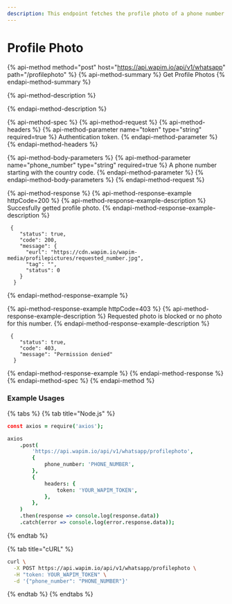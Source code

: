 ```yaml
---
description: This endpoint fetches the profile photo of a phone number.
---
```


# Profile Photo

{% api-method method="post" host="https://api.wapim.io/api/v1/whatsapp" path="/profilephoto" %}
{% api-method-summary %}
Get Profile Photos
{% endapi-method-summary %}

{% api-method-description %}

{% endapi-method-description %}

{% api-method-spec %}
{% api-method-request %}
{% api-method-headers %}
{% api-method-parameter name="token" type="string" required=true %}
Authentication token.
{% endapi-method-parameter %}
{% endapi-method-headers %}

{% api-method-body-parameters %}
{% api-method-parameter name="phone\_number" type="string" required=true %}
A phone number starting with the country code.
{% endapi-method-parameter %}
{% endapi-method-body-parameters %}
{% endapi-method-request %}

{% api-method-response %}
{% api-method-response-example httpCode=200 %}
{% api-method-response-example-description %}
Succesfully getted profile photo.
{% endapi-method-response-example-description %}

```text
 {
    "status": true,
    "code": 200,
    "message": {
      "eurl": "https://cdn.wapim.io/wapim-media/profilepictures/requested_number.jpg",
      "tag": "",
      "status": 0
    }
  }
```
{% endapi-method-response-example %}

{% api-method-response-example httpCode=403 %}
{% api-method-response-example-description %}
Requested photo is blocked or no photo for this number.
{% endapi-method-response-example-description %}

```text
 {
    "status": true,
    "code": 403,
    "message": "Permission denied"
  }
```
{% endapi-method-response-example %}
{% endapi-method-response %}
{% endapi-method-spec %}
{% endapi-method %}

### Example Usages

{% tabs %}
{% tab title="Node.js" %}
```coffeescript
const axios = require('axios');

axios
	.post(
		'https://api.wapim.io/api/v1/whatsapp/profilephoto',
		{
			phone_number: 'PHONE_NUMBER',
		},
		{
			headers: {
				token: 'YOUR_WAPIM_TOKEN',
			},
		},
	)
	.then(response => console.log(response.data))
	.catch(error => console.log(error.response.data));
```
{% endtab %}

{% tab title="cURL" %}
```bash
curl \
  -X POST https://api.wapim.io/api/v1/whatsapp/profilephoto \
  -H "token: YOUR_WAPIM_TOKEN" \
  -d '{"phone_number": "PHONE_NUMBER"}'
```
{% endtab %}
{% endtabs %}

